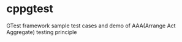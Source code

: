 # cppgtest
GTest framework sample test cases and demo of AAA(Arrange Act Aggregate)  testing principle
